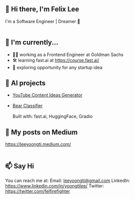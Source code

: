 ## 👋 Hi there, I'm Felix Lee
I'm a Software Engineer | Dreamer :thought_balloon:  <br/><br/>

## 🔨 I'm currently...
- 👩‍💻 working as a Frontend Engineer at Goldman Sachs
- 🛠️ learning fast.ai at https://course.fast.ai/
- 🔭 exploring opportunity for any startup idea

## 🤖 AI projects
- [YouTube Content Ideas Generator](https://gpt3-writer-starter-production-e122.up.railway.app)<br /><br />
- [Bear Classifier](https://huggingface.co/spaces/felixleeyt/bear-classifier)<br /><br />
Built with: fast.ai, HuggingFace, Gradio

## :closed_book: My posts on Medium
https://leeyoongti.medium.com/<br /><br />  

## 📫 Say Hi
You can reach me at:
Email: leeyoongti@gmail.com
LinkedIn: https://www.linkedin.com/in/yoongtilee/
Twitter: https://twitter.com/felfirefighter
